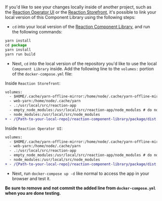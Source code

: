 If you'd like to see your changes locally inside of another project, such as the [Reaction Operator UI](https://github.com/reactioncommerce/reaction) or the [Reaction Storefront](https://github.com/reactioncommerce/reaction-next-starterkit), it's possible to link your local version of this Component Library using the following steps:

- `cd` into your local version of the [Reaction Component Library](https://github.com/reactioncommerce/reaction-component-library), and run the following commands:

```js
yarn install
cd package
yarn install
yarn run build
```

- Next, `cd` into the local version of the repository you'd like to use the local `Component Library` inside. Add the following line to the `volumes:` portion of the `docker-compose.yml` file:

Inside `Reaction Storefront`:

```diff
volumes:
  - $HOME/.cache/yarn-offline-mirror:/home/node/.cache/yarn-offline-mirror
  - web-yarn:/home/node/.cache/yarn
  - .:/usr/local/src/reaction-app
  - empty_node_modules:/usr/local/src/reaction-app/node_modules # do not link node_modules in, and persist it between dc up runs
  - node_modules:/usr/local/src/node_modules
+ - /{Path-to-your-local-repo}/reaction-component-library/package/dist:/usr/local/src/reaction-app/node_modules/@reactioncommerce/components
```

Inside `Reaction Operator UI`:
```diff
volumes:
  - $HOME/.cache/yarn-offline-mirror:/home/node/.cache/yarn-offline-mirror
  - web-yarn:/home/node/.cache/yarn
  - .:/usr/local/src/reaction-app
  - empty_node_modules:/usr/local/src/reaction-app/node_modules # do not link node_modules in, and persist it between dc up runs
  - node_modules:/usr/local/src/node_modules
+ - /{Path-to-your-local-repo}/reaction-component-library/package/dist:/usr/local/src/node_modules/@reactioncommerce/components
```

- Next, run `docker-compose up -d` like normal to access the app in your browser and test it.

**Be sure to remove and not commit the added line from `docker-compose.yml` when you are done testing.**
